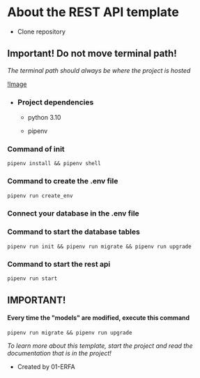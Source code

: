 <h1>About the REST API template</h1>

- Clone repository

<h2>Important! Do not move terminal path!</h2>

*The terminal path should always be where the project is hosted*



[!Image](https://github.com/01-ERFA/TemplanteBack/blob/master/static/img/assets/bash_path.PNG)

- <h3>Project dependencies</h3>

	- python 3.10

	- pipenv

<h3>Command of init</h3>

	pipenv install && pipenv shell

<h3>Command to create the .env file</h3>

	pipenv run create_env

<h3>Connect your database in the .env file</h3>

<h3>Command to start the database tables</h3>

	pipenv run init && pipenv run migrate && pipenv run upgrade

<h3>Command to start the rest api</h3>

	pipenv run start

<h2>IMPORTANT!</h2>
	<h4>Every time the "models" are modified, execute this command</h4>
	
	pipenv run migrate && pipenv run upgrade


*To learn more about this template, start the project and read the documentation that is in the project!*

-	Created by 01-ERFA


